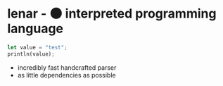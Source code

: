 # lenar - 🌑 interpreted programming language

```rust
let value = "test";
println(value);
```


- incredibly fast handcrafted parser
- as little dependencies as possible
